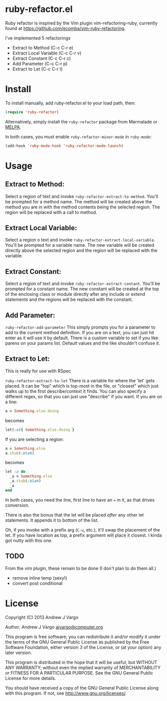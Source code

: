 # ruby-refactor.el

Ruby refactor is inspired by the Vim plugin vim-refactoring-ruby, currently found at https://github.com/ecomba/vim-ruby-refactoring.

I've implemented 5 refactorings
 - Extract to Method  (C-c C-r e)
 - Extract Local Variable  (C-c C-r v)
 - Extract Constant  (C-c C-r c)
 - Add Parameter  (C-c C-r p)
 - Extract to Let  (C-c C-r l)

# Install

To install manually, add ruby-refactor.el to your load path, then:

```lisp
(require 'ruby-refactor)
```

Alternatively, simply install the `ruby-refactor` package from
Marmalade or [MELPA](http://melpa.milkbox.net).

In both cases, you must enable `ruby-refactor-minor-mode` in `ruby-mode`:

```lisp
(add-hook 'ruby-mode-hook 'ruby-refactor-mode-launch)
```

# Usage

## Extract to Method:
Select a region of text and invoke `ruby-refactor-extract-to-method`.
You'll be prompted for a method name. The method will be created
above the method you are in with the method contents being the
selected region. The region will be replaced with a call to method.

## Extract Local Variable:
Select a region o text and invoke `ruby-refactor-extract-local-variable`.
You'll be prompted for a variable name.  The new variable will
be created directly above the selected region and the region
will be replaced with the variable.

## Extract Constant:
Select a region of text and invoke `ruby-refactor-extract-contant`.
You'll be prompted for a constant name.  The new constant will
be created at the top of the enclosing class or module directly
after any include or extend statements and the regions will be
replaced with the constant.

## Add Parameter:
`ruby-refactor-add-parameter`
This simply prompts you for a parameter to add to the current
method definition. If you are on a text, you can just hit enter
as it will use it by default. There is a custom variable to set
if you like parens on your params list.  Default values and the
like shouldn't confuse it.

## Extract to Let:
This is really for use with RSpec

`ruby-refactor-extract-to-let`
There is a variable for where the 'let' gets placed. It can be
"top" which is top-most in the file, or "closest" which just
walks up to the first describe/context it finds.
You can also specify a different regex, so that you can just
use "describe" if you want.
If you are on a line:

```ruby
a = Something.else.doing
```

becomes

```ruby
let(:a){ Something.else.doing }
```

If you are selecting a region:

```ruby
a = Something.else
a.stub(:blah)
```

becomes

```ruby
let :a do
  _a = Something.else
  _a.stub(:blah)
  _a
end
```

In both cases, you need the line, first line to have an ` = ` in it,
as that drives conversion.

There is also the bonus that the let will be placed *after* any other
let statements. It appends it to bottom of the list.

Oh, if you invoke with a prefix arg (`C-u`, etc.), it'll swap the placement
of the let.  If you have location as top, a prefix argument will place
it closest.  I kinda got nutty with this one.


## TODO
From the vim plugin, these remain to be done (I don't plan to do them all.)
 - remove inline temp (sexy!)
 - convert post conditional


# License
Copyright (C) 2013 Andrew J Vargo

Author: Andrew J Vargo <ajvargo@computer.org>

This program is free software; you can redistribute it and/or modify
it under the terms of the GNU General Public License as published by
the Free Software Foundation, either version 3 of the License, or
(at your option) any later version.

This program is distributed in the hope that it will be useful,
but WITHOUT ANY WARRANTY; without even the implied warranty of
MERCHANTABILITY or FITNESS FOR A PARTICULAR PURPOSE. See the
GNU General Public License for more details.

You should have received a copy of the GNU General Public License
along with this program. If not, see <http://www.gnu.org/licenses/>.
